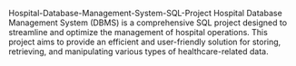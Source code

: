 Hospital-Database-Management-System-SQL-Project
Hospital Database Management System (DBMS) is a comprehensive SQL project designed to streamline and optimize the management of hospital operations. This project aims to provide an efficient and user-friendly solution for storing, retrieving, and manipulating various types of healthcare-related data.

